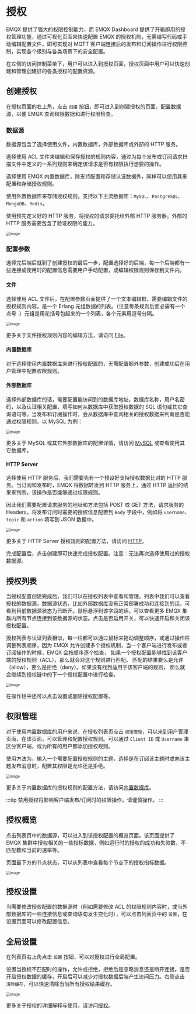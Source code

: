 # 授权

EMQX 提供了强大的权限控制能力，而 EMQX Dashboard 提供了开箱即用的授权管理功能，通过可视化页面来快速配置 EMQX 的授权机制，无需编写代码或手动编辑配置文件，即可实现对 MQTT 客户端连接后的发布和订阅操作进行权限控制，实现各个级别与各类场景下的安全配置。

在左侧的访问控制菜单下，用户可以进入到授权页面，授权页面中用户可以快速创建和管理创建好的各类授权的配置资源。

## 创建授权

在授权页面的右上角，点击 `创建` 按钮，即可进入到创建授权的页面，配置数据源，以便 EMQX 查询权限数据和进行权限检查。

### 数据源

数据源包含了选择使用文件，内置数据库，外部数据库或外部的 HTTP 服务。

选择使用 ACL 文件来编辑和保存授权的规则内容，通过为每个发布或订阅请求扫描文件中定义的一系列规则来确定该请求是否有权限执行想要的操作。

选择使用 EMQX 内置数据库，除支持配置和存储认证数据外，同样可以使用其来配置和存储授权规则。

使用外置数据库来存储授权规则，支持以下主流数据库：`MySQL`、`PostgreSQL`、`MongoDB`、`Redis`。

使用预先定义好的 HTTP 服务，将授权的请求委托给外部 HTTP 服务器。外部的 HTTP 服务需要包含了验证权限的能力。

<img src="./assets/authz-create.png" alt="image" style="zoom:67%;" />

### 配置参数

选择完后端后就到了创建授权的最后一步，配置选择好的后端，每一个后端都有一些连接或使用时的配置信息需要用户手动配置，或编辑权限规则保存到文件内。

#### 文件

选择使用 ACL 文件后，在配置参数页面提供了一个文本编辑框，需要编辑文件的授权规则内容，是一个 Erlang 元组数据的列表。（注意每条规则后面必需有一个点号 .）元组是用花括号包起来的一个列表，各个元素用逗号分隔。

<img src="./assets/authz-file-config.png" alt="image" style="zoom:67%;" />

更多关于文件授权规则内容的编辑方法，请访问 [File](../access-control/authz/file.md)。

#### 内置数据库

对于选择使用内置数据库来进行授权配置的，无需配置额外参数，创建成功后在用户管理中配置权限规则。

#### 外部数据库

选择外部数据库的话，需要配置能访问到的数据库地址，数据库名称，用户名密码，以及认证相关配置，填写如何从数据库中获取授权数据的 SQL 语句或其它查询语句等。当发布和订阅操作时，会从数据库中查询相关的授权数据来判断是否能通过权限规则。以 MySQL 为例：

<img src="./assets/authz-mysql-config.png" alt="image" style="zoom:67%;" />

更多关于 MySQL 或其它外部数据库的配置详情，请访问 [MySQL](../access-control/authz/mysql.md) 或查看使用其它数据库。

#### HTTP Server

选择使用 HTTP 服务后，我们需要先有一个预设好支持授权数据比对的 HTTP 服务。当订阅和发布时，EMQX 将数据转发到 HTTP 服务上，通过 HTTP 返回的结果来判断，该操作是否能够通过权限规则。

因此我们需要配置请求服务的地址和方法包括 POST 或 GET 方法，请求服务的 Headers，将发布订阅时需要的授权信息配置到 `Body` 字段中，例如将 `username`、`topic` 和 `action` 填写到 JSON 数据中。

<img src="./assets/authz-http-config.png" alt="image" style="zoom:67%;" />

更多关于 HTTP Server 授权规则的配置方法，请访问 [HTTP](../access-control/authz/http.md)。

完成配置后，点击创建即可快速完成授权配置。注意：无法再次选择使用过的授权数据源。

## 授权列表

当授权配置创建完成后，我们可以在授权列表中查看和管理。列表中我们可以查看授权的数据源，数据源状态，比如外部数据库没有正常部署成功和连接到的话，可看到目前数据源状态为已断开。鼠标悬浮到该字段的话，可以查看更多 EMQX 集群内所有节点连接到该数据源的状态。点击是否启用开关，可以快速开启和关闭该授权配置。

授权列表与认证列表相似，每一栏都可以通过鼠标来拖动调整顺序，或通过操作栏调整列表顺序，因为 EMQX 允许创建多个授权机制，当一个客户端进行发布或者订阅操作的时候，EMQX 会按顺序逐个检查， 如果一个授权配置能够找到该客户端的授权规则（ACL），那么就会对这个规则进行匹配。 匹配的结果要么是允许（allow），要么是拒绝（deny）。如果没有找到适用于该客户端的规则， 那么就会继续到授权链中的下一个授权配置中进行检查。

<img src="./assets/authz-list.png" alt="image" style="zoom:67%;" />

在操作栏中还可以点击设置或删除授权配置等。

## 权限管理

对于使用内置数据库的用户来说，在授权列表页点击 `权限管理`，可以来到用户管理页面，在该页面，可以管理和配置授权规则。可以通过 `Client ID` 或 `Username` 来区分客户端，或为所有的用户都添加授权规则。

使用方法为，输入一个需要配置授权规则的主题，选择是在订阅该主题时或向该主题发布消息时，配置其权限是允许还是拒绝。

<img src="./assets/authz-users.png" alt="image" style="zoom:67%;" />

更多关于内置数据库的授权规则的配置方法，请访问[内置数据库](../access-control/authz/mnesia.md)。

:::tip
禁用授权将影响客户端发布/订阅时的权限操作，请谨慎操作。
:::

## 授权概览

点击列表页中的数据源，可以进入到该授权配置的概览页面。该页面提供了 EMQX 集群中授权相关的一些指标数据，例如运行时的授权的成功和失败数，不匹配数和当前的速率等。

页面最下方的节点状态，可以从列表中查看每个节点下的授权指标数据。

<img src="./assets/authz-overview.png" alt="image" style="zoom:67%;" />

## 授权设置

当需要修改授权配置的数据源时（例如需要修改 ACL 的权限规则内容时，或当外部数据库的一些连接信息或查询语句发生变化时），可以点击列表页中的 `设置`，在设置页面可以修改配置信息。

## 全局设置

在列表页右上角点击 `设置` 按钮，可以对授权进行全局配置。

设置当授权不匹配时的操作，允许或拒绝，拒绝后是忽略消息还是断开连接。是否开启授权数据的缓存，开启后可以减少对授权数据后端产生访问压力。右侧点击 `清除缓存`，可以快速清除当前所有授权结果缓存。

<img src="./assets/authz-settings.png" alt="image" style="zoom:67%;" />

更多关于授权的详细解释与使用，请访问[授权](../access-control/authz/authz.md)。
